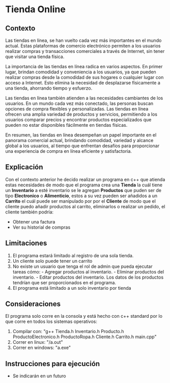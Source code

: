 # Tienda Online

## Contexto

Las tiendas en línea, se han vuelto cada vez más importantes en el mundo actual. Estas plataformas de comercio electrónico permiten a los usuarios realizar compras y transacciones comerciales a través de Internet, sin tener que visitar una tienda física.

La importancia de las tiendas en línea radica en varios aspectos. En primer lugar, brindan comodidad y conveniencia a los usuarios, ya que pueden realizar compras desde la comodidad de sus hogares o cualquier lugar con acceso a Internet. Esto elimina la necesidad de desplazarse físicamente a una tienda, ahorrando tiempo y esfuerzo.

Las tiendas en línea también atienden a las necesidades cambiantes de los usuarios. En un mundo cada vez más conectado, las personas buscan opciones de compra flexibles y personalizadas. Las tiendas en línea ofrecen una amplia variedad de productos y servicios, permitiendo a los usuarios comparar precios y encontrar productos especializados que pueden no estar disponibles fácilmente en tiendas físicas.

En resumen, las tiendas en línea desempeñan un papel importante en el panorama comercial actual, brindando comodidad, variedad y alcance global a los usuarios, al tiempo que enfrentan desafíos para proporcionar una experiencia de compra en línea eficiente y satisfactoria.


## Explicación

Con el contexto anterior he decido realizar un programa en c++ que atienda estas necesidades de modo que el programa crea una <b>Tienda</b> la cuál tiene un <b>Inventario</b> a esté inventario se le agregan <b>Productos</b> que puden ser de tipo <b>Electronico</b> o <b>Alimenticio</b>, estos a su vez pueden ser añadidos a un <b>Carrito</b> el cuál puede ser manipulado por por el <b>Cliente</b> de modo que el cliente puedo añadir productos al carrito, eliminarlos o realizar un pedido, el cliente también podría:
<ul>
    <li>Obtener una factura</li>
    <li>Ver su historial de compras</li>
</ul> 


## Limitaciones
<ol>
    <li>El programa estará limitado al registro de una sola tienda.</li>
    <li>Un cliente solo puede tener un carrito</li>
    <li> No existe un usuario que tenga el rol de admin que pueda ejecutar tareas cómo:
    - Agregar productos al inventario.
    - Eliminar productos del inventario.
    - Editar productos del inventario.
    Los datos de los productos tendrían que ser proporcionados en el programa.
    </li>
    <li>El programa está limitado a un solo inventario por tienda</li>
</ol> 


## Consideraciones
El programa solo corre en la consola y está hecho con c++ standard por lo que corre en todos los sistemas operativos:

<ol>
    <li>Compilar con: "g++ Tienda.h Inventario.h Producto.h ProductoElectronico.h ProductoRopa.h Cliente.h Carrito.h main.cpp"
    </li>
    <li>Correr en linux: "/a.out"</li>
    <li>Correr en windows: "a.exe"</li>
</ol>

## Instrucciones para ejecución
- Se indicarán en un futuro